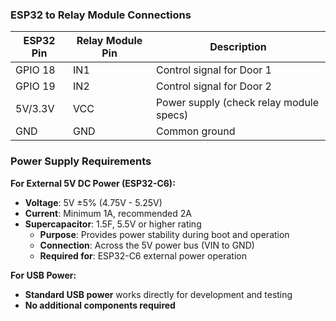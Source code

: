 ### ESP32 to Relay Module Connections

| ESP32 Pin | Relay Module Pin | Description |
|-----------|------------------|-------------|
| GPIO 18   | IN1              | Control signal for Door 1 |
| GPIO 19   | IN2              | Control signal for Door 2 |
| 5V/3.3V   | VCC              | Power supply (check relay module specs) |
| GND       | GND              | Common ground |

### Power Supply Requirements

**For External 5V DC Power (ESP32-C6):**
- **Voltage**: 5V ±5% (4.75V - 5.25V)
- **Current**: Minimum 1A, recommended 2A
- **Supercapacitor**: 1.5F, 5.5V or higher rating
  - **Purpose**: Provides power stability during boot and operation
  - **Connection**: Across the 5V power bus (VIN to GND)
  - **Required for**: ESP32-C6 external power operation

**For USB Power:**
- **Standard USB power** works directly for development and testing
- **No additional components required**
